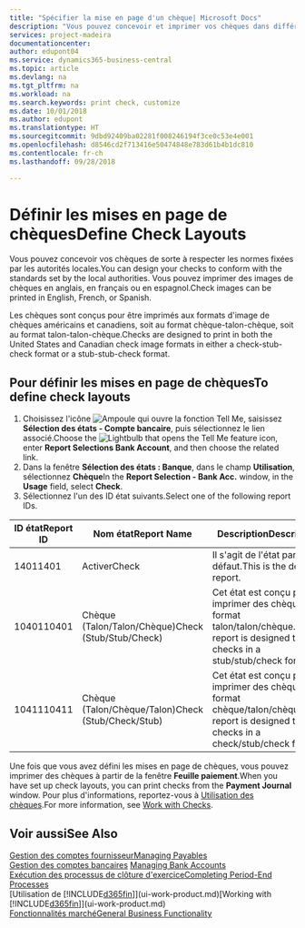 ```yaml
---
title: "Spécifier la mise en page d'un chèque| Microsoft Docs"
description: "Vous pouvez concevoir et imprimer vos chèques dans différents formats pour respecter des normes."
services: project-madeira
documentationcenter: 
author: edupont04
ms.service: dynamics365-business-central
ms.topic: article
ms.devlang: na
ms.tgt_pltfrm: na
ms.workload: na
ms.search.keywords: print check, customize
ms.date: 10/01/2018
ms.author: edupont
ms.translationtype: HT
ms.sourcegitcommit: 9dbd92409ba02281f008246194f3ce0c53e4e001
ms.openlocfilehash: d8546cd2f713416e50474848e783d61b4b1dc810
ms.contentlocale: fr-ch
ms.lasthandoff: 09/28/2018

---
```

# <a name="define-check-layouts"></a><span data-ttu-id="88cb7-103">Définir les mises en page de chèques</span><span class="sxs-lookup"><span data-stu-id="88cb7-103">Define Check Layouts</span></span>
<span data-ttu-id="88cb7-104">Vous pouvez concevoir vos chèques de sorte à respecter les normes fixées par les autorités locales.</span><span class="sxs-lookup"><span data-stu-id="88cb7-104">You can design your checks to conform with the standards set by the local authorities.</span></span> <span data-ttu-id="88cb7-105">Vous pouvez imprimer des images de chèques en anglais, en français ou en espagnol.</span><span class="sxs-lookup"><span data-stu-id="88cb7-105">Check images can be printed in English, French, or Spanish.</span></span>

<span data-ttu-id="88cb7-106">Les chèques sont conçus pour être imprimés aux formats d'image de chèques américains et canadiens, soit au format chèque-talon-chèque, soit au format talon-talon-chèque.</span><span class="sxs-lookup"><span data-stu-id="88cb7-106">Checks are designed to print in both the United States and Canadian check image formats in either a check-stub-check format or a stub-stub-check format.</span></span>

## <a name="to-define-check-layouts"></a><span data-ttu-id="88cb7-107">Pour définir les mises en page de chèques</span><span class="sxs-lookup"><span data-stu-id="88cb7-107">To define check layouts</span></span>
1. <span data-ttu-id="88cb7-108">Choisissez l'icône ![Ampoule qui ouvre la fonction Tell Me](media/ui-search/search_small.png "Dites-moi ce que vous voulez faire"), saisissez **Sélection des états - Compte bancaire**, puis sélectionnez le lien associé.</span><span class="sxs-lookup"><span data-stu-id="88cb7-108">Choose the ![Lightbulb that opens the Tell Me feature](media/ui-search/search_small.png "Tell me what you want to do") icon, enter **Report Selections Bank Account**, and then choose the related link.</span></span>
2. <span data-ttu-id="88cb7-109">Dans la fenêtre **Sélection des états : Banque**, dans le champ **Utilisation**, sélectionnez **Chèque**</span><span class="sxs-lookup"><span data-stu-id="88cb7-109">In the **Report Selection - Bank Acc.** window, in the **Usage** field, select **Check**.</span></span>
3. <span data-ttu-id="88cb7-110">Sélectionnez l'un des ID état suivants.</span><span class="sxs-lookup"><span data-stu-id="88cb7-110">Select one of the following report IDs.</span></span>

| <span data-ttu-id="88cb7-111">ID état</span><span class="sxs-lookup"><span data-stu-id="88cb7-111">Report ID</span></span> | <span data-ttu-id="88cb7-112">Nom état</span><span class="sxs-lookup"><span data-stu-id="88cb7-112">Report Name</span></span> | <span data-ttu-id="88cb7-113">Description</span><span class="sxs-lookup"><span data-stu-id="88cb7-113">Description</span></span> |
| --- | --- | --- |
| <span data-ttu-id="88cb7-114">1401</span><span class="sxs-lookup"><span data-stu-id="88cb7-114">1401</span></span> |<span data-ttu-id="88cb7-115">Activer</span><span class="sxs-lookup"><span data-stu-id="88cb7-115">Check</span></span> |<span data-ttu-id="88cb7-116">Il s'agit de l'état par défaut.</span><span class="sxs-lookup"><span data-stu-id="88cb7-116">This is the default report.</span></span> |
| <span data-ttu-id="88cb7-117">10401</span><span class="sxs-lookup"><span data-stu-id="88cb7-117">10401</span></span> |<span data-ttu-id="88cb7-118">Chèque (Talon/Talon/Chèque)</span><span class="sxs-lookup"><span data-stu-id="88cb7-118">Check (Stub/Stub/Check)</span></span> |<span data-ttu-id="88cb7-119">Cet état est conçu pour imprimer des chèques au format talon/talon/chèque.</span><span class="sxs-lookup"><span data-stu-id="88cb7-119">This report is designed to print checks in a stub/stub/check format.</span></span> |
| <span data-ttu-id="88cb7-120">10411</span><span class="sxs-lookup"><span data-stu-id="88cb7-120">10411</span></span> |<span data-ttu-id="88cb7-121">Chèque (Talon/Chèque/Talon)</span><span class="sxs-lookup"><span data-stu-id="88cb7-121">Check (Stub/Check/Stub)</span></span> |<span data-ttu-id="88cb7-122">Cet état est conçu pour imprimer des chèques au format chèque/talon/chèque.</span><span class="sxs-lookup"><span data-stu-id="88cb7-122">This report is designed to print checks in a check/stub/check format.</span></span> |

<span data-ttu-id="88cb7-123">Une fois que vous avez défini les mises en page de chèques, vous pouvez imprimer des chèques à partir de la fenêtre **Feuille paiement**.</span><span class="sxs-lookup"><span data-stu-id="88cb7-123">When you have set up check layouts, you can print checks from the **Payment Journal** window.</span></span> <span data-ttu-id="88cb7-124">Pour plus d'informations, reportez-vous à [Utilisation des chèques](payables-how-work-checks.md).</span><span class="sxs-lookup"><span data-stu-id="88cb7-124">For more information, see [Work with Checks](payables-how-work-checks.md).</span></span>

## <a name="see-also"></a><span data-ttu-id="88cb7-125">Voir aussi</span><span class="sxs-lookup"><span data-stu-id="88cb7-125">See Also</span></span>
[<span data-ttu-id="88cb7-126">Gestion des comptes fournisseur</span><span class="sxs-lookup"><span data-stu-id="88cb7-126">Managing Payables</span></span>](payables-manage-payables.md)  
<span data-ttu-id="88cb7-127">[Gestion des comptes bancaires](bank-manage-bank-accounts.md) </span><span class="sxs-lookup"><span data-stu-id="88cb7-127">[Managing Bank Accounts](bank-manage-bank-accounts.md) </span></span>  
[<span data-ttu-id="88cb7-128">Exécution des processus de clôture d'exercice</span><span class="sxs-lookup"><span data-stu-id="88cb7-128">Completing Period-End Processes</span></span>](year-how-complete-period-end-processes.md)  
<span data-ttu-id="88cb7-129">[Utilisation de [!INCLUDE[d365fin](includes/d365fin_md.md)]](ui-work-product.md)</span><span class="sxs-lookup"><span data-stu-id="88cb7-129">[Working with [!INCLUDE[d365fin](includes/d365fin_md.md)]](ui-work-product.md)</span></span>  
[<span data-ttu-id="88cb7-130">Fonctionnalités marché</span><span class="sxs-lookup"><span data-stu-id="88cb7-130">General Business Functionality</span></span>](ui-across-business-areas.md)

